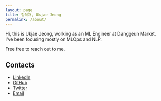 ```yaml
---
layout: page
title: 정욱재, Ukjae Jeong
permalink: /about/
---
```


Hi, this is Ukjae Jeong, working as an ML Engineer at Danggeun Market. I've been focusing mostly on MLOps and NLP.

Free free to reach out to me.

## Contacts

* [LinkedIn](https://www.linkedin.com/in/jeongukjae/)
* [GitHub](https://www.github.com/jeongukjae/)
* [Twitter](https://twitter.com/jeongukjae)
* [Email](mailto:jeongukjae@gmail.com)
